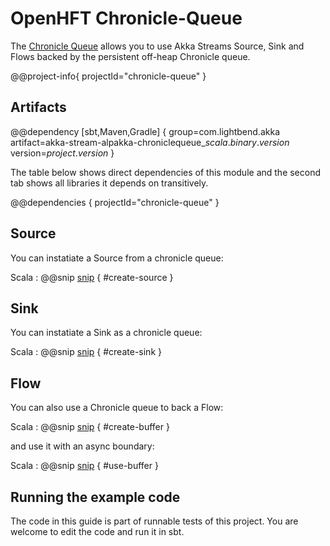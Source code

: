 # OpenHFT Chronicle-Queue

The [Chronicle Queue](https://github.com/OpenHFT/Chronicle-Queue) allows you to use Akka Streams Source, Sink and Flows backed by the persistent off-heap Chronicle queue.

@@project-info{ projectId="chronicle-queue" }

## Artifacts

@@dependency [sbt,Maven,Gradle] {
  group=com.lightbend.akka
  artifact=akka-stream-alpakka-chroniclequeue_$scala.binary.version$
  version=$project.version$
}

The table below shows direct dependencies of this module and the second tab shows all libraries it depends on transitively.

@@dependencies { projectId="chronicle-queue" }


## Source

You can instatiate a Source from a chronicle queue:

Scala
: @@snip [snip](/chronicle-queue/src/test/scala/akka/stream/alpakka/chroniclequeue/ChronicleQueueSourceSinkSpec.scala) { #create-source }

## Sink

You can instatiate a Sink as a chronicle queue:

Scala
: @@snip [snip](/chronicle-queue/src/test/scala/akka/stream/alpakka/chroniclequeue/ChronicleQueueSourceSinkSpec.scala) { #create-sink }

## Flow

You can also use a Chronicle queue to back a Flow:

Scala
: @@snip [snip](/chronicle-queue/src/test/scala/akka/stream/alpakka/chroniclequeue/ChronicleQueueSpec.scala) { #create-buffer }

and use it with an async boundary:

Scala
: @@snip [snip](/chronicle-queue/src/test/scala/akka/stream/alpakka/chroniclequeue/ChronicleQueueSpec.scala) { #use-buffer }

## Running the example code

The code in this guide is part of runnable tests of this project. You are welcome to edit the code and run it in sbt.
